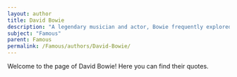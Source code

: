 ```yaml
---
layout: author
title: David Bowie
description: "A legendary musician and actor, Bowie frequently explored themes of fame and notoriety in his work, most famously in songs like 'Fame'."
subject: "Famous"
parent: Famous
permalink: /Famous/authors/David-Bowie/
---
```


Welcome to the page of David Bowie! Here you can find their quotes.
